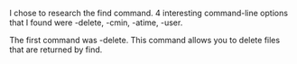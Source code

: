 I chose to research the find command. 4 interesting command-line options that I found were -delete, -cmin, -atime, -user.

The first command was -delete. This command allows you to delete files that are returned by find.
